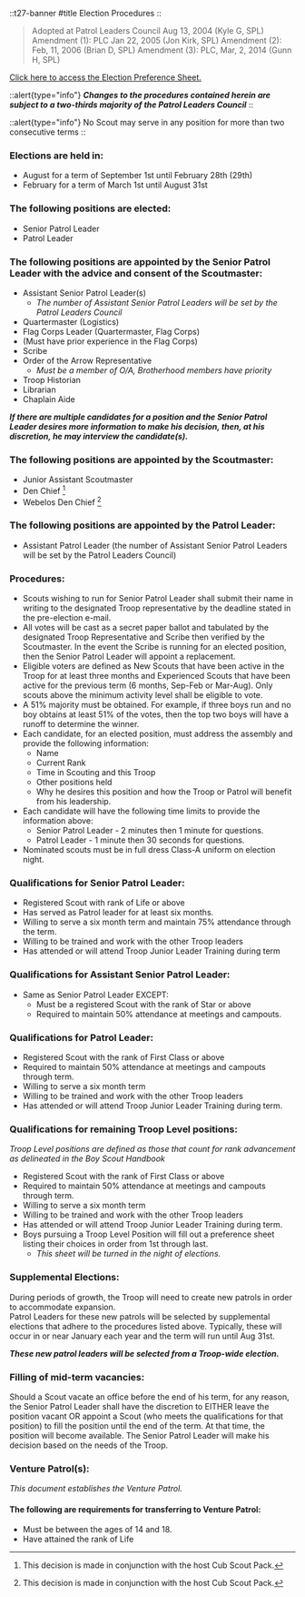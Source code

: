 
::t27-banner
#title
Election Procedures
::

> Adopted at Patrol Leaders Council Aug 13, 2004 (Kyle G, SPL)
> Amendment (1): PLC Jan 22, 2005 (Jon Kirk, SPL)
> Amendment (2): Feb, 11, 2006 (Brian D, SPL)
> Amendment (3): PLC, Mar, 2, 2014 (Gunn H, SPL)

[Click here to access the Election Preference Sheet.](https://drive.google.com/file/d/0B1xkyyMuYqNhekZwZ0xMNjhrTUk/view?usp=sharing&resourcekey=0-KcxUNFf9TbdHagEL9dM3Qg)

::alert{type="info"}
***Changes to the procedures contained herein are subject to a two-thirds majority of the Patrol Leaders Council***
::

::alert{type="info"}
No Scout may serve in any position for more than two consecutive terms
::

### Elections are held in:    
- August for a term of September 1st until February 28th (29th)
- February for a term of March 1st until August 31st

### The following positions are elected:
- Senior Patrol Leader
- Patrol Leader

### The following positions are appointed by the Senior Patrol Leader with the advice and consent of the Scoutmaster:

- Assistant Senior Patrol Leader(s) 
    - _The number of Assistant Senior Patrol Leaders will be set by the Patrol Leaders Council_
- Quartermaster (Logistics)
- Flag Corps Leader (Quartermaster, Flag Corps)
- (Must have prior experience in the Flag Corps)
- Scribe
- Order of the Arrow Representative
    - _Must be a member of O/A, Brotherhood members have priority_
- Troop Historian
- Librarian
- Chaplain Aide

***If there are multiple candidates for a position and the Senior Patrol Leader desires more 
information to make his decision, then, at his discretion, he may interview the candidate(s).***

### The following positions are appointed by the Scoutmaster:

- Junior Assistant Scoutmaster
- Den Chief [^1]
- Webelos Den Chief [^1]
[^1]: This decision is made in conjunction with the host Cub Scout Pack.

### The following positions are appointed by the Patrol Leader:

- Assistant Patrol Leader (the number of Assistant Senior Patrol Leaders will be set by the Patrol Leaders Council)

### Procedures:

- Scouts wishing to run for Senior Patrol Leader shall submit their name in writing to the designated Troop representative by the deadline stated in the pre-election e-mail.
- All votes will be cast as a secret paper ballot and tabulated by the designated Troop Representative and Scribe then verified by the Scoutmaster.  In the event the Scribe is running for an elected position, then the Senior Patrol Leader will appoint a replacement.
- Eligible voters are defined as New Scouts that have been active in the Troop for at least three months and Experienced Scouts that have been active for the previous term (6 months, Sep-Feb or Mar-Aug).  Only scouts above the minimum activity level shall be eligible to vote.
- A 51% majority must be obtained.  For example, if three boys run and no boy obtains at least 51% of the votes, then the top two boys will have a runoff to determine the winner.
- Each candidate, for an elected position, must address the assembly and provide the following information:
    - Name
    - Current Rank
    - Time in Scouting and this Troop
    - Other positions held
    - Why he desires this position and how the Troop or Patrol will benefit from his leadership.
- Each candidate will have the following time limits to provide the information above:
    - Senior Patrol Leader - 2 minutes then 1 minute for questions.
    - Patrol Leader - 1 minute then 30 seconds for questions.
- Nominated scouts must be in full dress Class-A uniform on election night.

### Qualifications for Senior Patrol Leader:
- Registered Scout with rank of Life or above
- Has served as Patrol leader for at least six months.
- Willing to serve a six month term and maintain 75% attendance through the term.
- Willing to be trained and work with the other Troop leaders
- Has attended or will attend Troop Junior Leader Training during term

### Qualifications for Assistant Senior Patrol Leader:
- Same as Senior Patrol Leader EXCEPT:
    - Must be a registered Scout with the rank of Star or above
    - Required to maintain 50% attendance at meetings and campouts.

### Qualifications for Patrol Leader:
- Registered Scout with the rank of First Class or above
- Required to maintain 50% attendance at meetings and campouts through term.
- Willing to serve a six month term
- Willing to be trained and work with the other Troop leaders
- Has attended or will attend Troop Junior Leader Training during term.

### Qualifications for remaining Troop Level positions:
_Troop Level positions are defined as those that count for rank advancement as delineated in the Boy Scout Handbook_
- Registered Scout with the rank of First Class or above
- Required to maintain 50% attendance at meetings and campouts through term.
- Willing to serve a six month term
- Willing to be trained and work with the other Troop leaders
- Has attended or will attend Troop Junior Leader Training during term.  
- Boys pursuing a Troop Level Position will fill out a preference sheet listing their choices in order from 1st through last.
    - _This sheet will be turned in the night of elections._

### Supplemental Elections:

During periods of growth, the Troop will need to create new patrols in order to accommodate expansion.  
Patrol Leaders for these new patrols will be selected by supplemental elections that adhere to the procedures 
listed above.  Typically, these will occur in or near January each year and the term will run until Aug 31st.

***These new patrol leaders will be selected from a Troop-wide election.***

### Filling of mid-term vacancies:

Should a Scout vacate an office before the end of his term, for any reason, the Senior Patrol Leader shall 
have the discretion to EITHER leave the position vacant OR appoint a Scout (who meets the qualifications for 
that position) to fill the position until the end of the term.  At that time, the position will become 
available.  The Senior Patrol Leader will make his decision based on the needs of the Troop.

### Venture Patrol(s):

_This document establishes the Venture Patrol._

#### The following are requirements for transferring to Venture Patrol:
- Must be between the ages of 14 and 18.
- Have attained the rank of Life